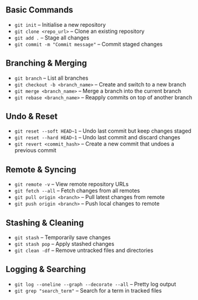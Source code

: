 ## Basic Commands  
- `git init` – Initialise a new repository  
- `git clone <repo_url>` – Clone an existing repository  
- `git add .` – Stage all changes  
- `git commit -m "Commit message"` – Commit staged changes  

## Branching & Merging  
- `git branch` – List all branches  
- `git checkout -b <branch_name>` – Create and switch to a new branch  
- `git merge <branch_name>` – Merge a branch into the current branch  
- `git rebase <branch_name>` – Reapply commits on top of another branch  

## Undo & Reset  
- `git reset --soft HEAD~1` – Undo last commit but keep changes staged  
- `git reset --hard HEAD~1` – Undo last commit and discard changes  
- `git revert <commit_hash>` – Create a new commit that undoes a previous commit  

## Remote & Syncing  
- `git remote -v` – View remote repository URLs  
- `git fetch --all` – Fetch changes from all remotes  
- `git pull origin <branch>` – Pull latest changes from remote  
- `git push origin <branch>` – Push local changes to remote  

## Stashing & Cleaning  
- `git stash` – Temporarily save changes  
- `git stash pop` – Apply stashed changes  
- `git clean -df` – Remove untracked files and directories  

## Logging & Searching  
- `git log --oneline --graph --decorate --all` – Pretty log output  
- `git grep "search_term"` – Search for a term in tracked files  
